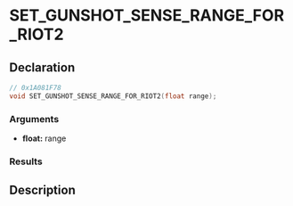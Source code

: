 # SET_GUNSHOT_SENSE_RANGE_FOR_RIOT2

## Declaration
```cpp
// 0x1A081F78
void SET_GUNSHOT_SENSE_RANGE_FOR_RIOT2(float range);
```

### Arguments
- **float:** range

### Results

## Description
